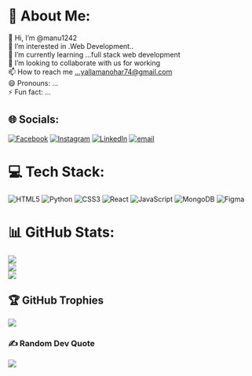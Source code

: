 # 💫 About Me:
👋 Hi, I’m @manu1242<br>👀 I’m interested in .Web Development..<br>🌱 I’m currently learning ...full stack web development<br>💞️ I’m looking to collaborate with us for working<br>📫 How to reach me ...yallamanohar74@gmail.com<br>😄 Pronouns: ...<br>⚡ Fun fact: ...


## 🌐 Socials:
[![Facebook](https://img.shields.io/badge/Facebook-%231877F2.svg?logo=Facebook&logoColor=white)](https://www.facebook.com/manohar.yalla.9) [![Instagram](https://img.shields.io/badge/Instagram-%23E4405F.svg?logo=Instagram&logoColor=white)](https://www.instagram.com/manohar__y/) [![LinkedIn](https://img.shields.io/badge/LinkedIn-%230077B5.svg?logo=linkedin&logoColor=white)](https://www.linkedin.com/in/manohar-yalla/)  [![email](https://img.shields.io/badge/Email-D14836?logo=gmail&logoColor=white)](mailto:yallamanohar74@gmail.com) 

# 💻 Tech Stack:
![HTML5](https://img.shields.io/badge/html5-%23E34F26.svg?style=for-the-badge&logo=html5&logoColor=white) ![Python](https://img.shields.io/badge/python-3670A0?style=for-the-badge&logo=python&logoColor=ffdd54) ![CSS3](https://img.shields.io/badge/css3-%231572B6.svg?style=for-the-badge&logo=css3&logoColor=white) ![React](https://img.shields.io/badge/react-%2320232a.svg?style=for-the-badge&logo=react&logoColor=%2361DAFB) ![JavaScript](https://img.shields.io/badge/javascript-%23323330.svg?style=for-the-badge&logo=javascript&logoColor=%23F7DF1E) ![MongoDB](https://img.shields.io/badge/MongoDB-%234ea94b.svg?style=for-the-badge&logo=mongodb&logoColor=white) ![Figma](https://img.shields.io/badge/figma-%23F24E1E.svg?style=for-the-badge&logo=figma&logoColor=white)
# 📊 GitHub Stats:
![](https://github-readme-stats.vercel.app/api?username=manu1242&theme=dark&hide_border=false&include_all_commits=false&count_private=false)<br/>
![](https://github-readme-streak-stats.herokuapp.com/?user=manu1242&theme=dark&hide_border=false)<br/>
![](https://github-readme-stats.vercel.app/api/top-langs/?username=manu1242&theme=dark&hide_border=false&include_all_commits=false&count_private=false&layout=compact)

## 🏆 GitHub Trophies
![](https://github-profile-trophy.vercel.app/?username=manu1242&theme=radical&no-frame=false&no-bg=true&margin-w=4)

### ✍️ Random Dev Quote
![](https://quotes-github-readme.vercel.app/api?type=vetical&theme=radical)


<!-- Proudly created with GPRM ( https://gprm.itsvg.in ) -->
<!---
manu1242/manu1242 is a ✨ special ✨ repository because its `README.md` (this file) appears on your GitHub profile.
You can click the Preview link to take a look at your changes.
--->
